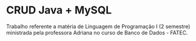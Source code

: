 # CRUD Java + MySQL

<p>Trabalho referente a matéria de Linguagem de Programação I (2 semestre) ministrada pela professora Adriana no curso de Banco de Dados - FATEC.</p>
